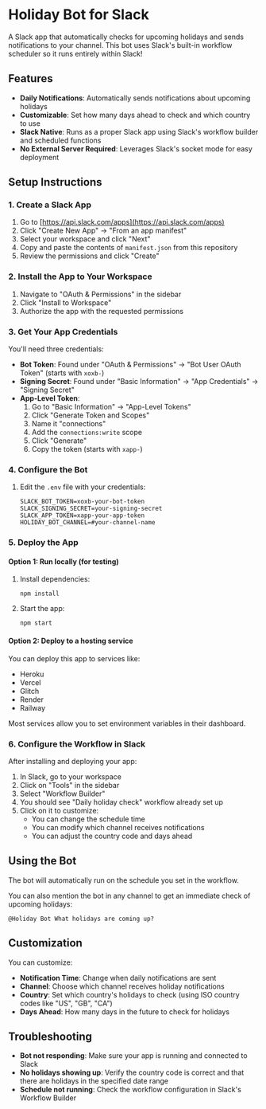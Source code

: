 # Holiday Bot for Slack

A Slack app that automatically checks for upcoming holidays and sends notifications to your channel. This bot uses Slack's built-in workflow scheduler so it runs entirely within Slack!

## Features

- **Daily Notifications**: Automatically sends notifications about upcoming holidays
- **Customizable**: Set how many days ahead to check and which country to use
- **Slack Native**: Runs as a proper Slack app using Slack's workflow builder and scheduled functions
- **No External Server Required**: Leverages Slack's socket mode for easy deployment

## Setup Instructions

### 1. Create a Slack App

1. Go to [https://api.slack.com/apps](https://api.slack.com/apps)
2. Click "Create New App" → "From an app manifest"
3. Select your workspace and click "Next"
4. Copy and paste the contents of `manifest.json` from this repository
5. Review the permissions and click "Create"

### 2. Install the App to Your Workspace

1. Navigate to "OAuth & Permissions" in the sidebar
2. Click "Install to Workspace"
3. Authorize the app with the requested permissions

### 3. Get Your App Credentials

You'll need three credentials:
- **Bot Token**: Found under "OAuth & Permissions" → "Bot User OAuth Token" (starts with `xoxb-`)
- **Signing Secret**: Found under "Basic Information" → "App Credentials" → "Signing Secret"
- **App-Level Token**: 
  1. Go to "Basic Information" → "App-Level Tokens"
  2. Click "Generate Token and Scopes"
  3. Name it "connections"
  4. Add the `connections:write` scope
  5. Click "Generate"
  6. Copy the token (starts with `xapp-`)

### 4. Configure the Bot

1. Edit the `.env` file with your credentials:
   ```
   SLACK_BOT_TOKEN=xoxb-your-bot-token
   SLACK_SIGNING_SECRET=your-signing-secret
   SLACK_APP_TOKEN=xapp-your-app-token
   HOLIDAY_BOT_CHANNEL=#your-channel-name
   ```

### 5. Deploy the App

#### Option 1: Run locally (for testing)

1. Install dependencies:
   ```
   npm install
   ```

2. Start the app:
   ```
   npm start
   ```

#### Option 2: Deploy to a hosting service

You can deploy this app to services like:
- Heroku
- Vercel
- Glitch
- Render
- Railway

Most services allow you to set environment variables in their dashboard.

### 6. Configure the Workflow in Slack

After installing and deploying your app:

1. In Slack, go to your workspace
2. Click on "Tools" in the sidebar
3. Select "Workflow Builder"
4. You should see "Daily holiday check" workflow already set up
5. Click on it to customize:
   - You can change the schedule time
   - You can modify which channel receives notifications
   - You can adjust the country code and days ahead

## Using the Bot

The bot will automatically run on the schedule you set in the workflow.

You can also mention the bot in any channel to get an immediate check of upcoming holidays:
```
@Holiday Bot What holidays are coming up?
```

## Customization

You can customize:
- **Notification Time**: Change when daily notifications are sent
- **Channel**: Choose which channel receives holiday notifications
- **Country**: Set which country's holidays to check (using ISO country codes like "US", "GB", "CA")
- **Days Ahead**: How many days in the future to check for holidays

## Troubleshooting

- **Bot not responding**: Make sure your app is running and connected to Slack
- **No holidays showing up**: Verify the country code is correct and that there are holidays in the specified date range
- **Schedule not running**: Check the workflow configuration in Slack's Workflow Builder
